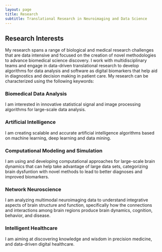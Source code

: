 ```yaml
---
layout: page
title: Research
subtitle: Translational Research in Neuroimaging and Data Science
---
```


## Research Interests

My research spans a range of biological and medical research challenges that are data intensive and focused on the creation of novel methodologies to advance biomedical science discovery. I work with multidisciplinary teams and engage in data-driven translational research to develop algorithms for data analysis and software as digital biomarkers that help aid in diagnostics and decision making in patient care. 
My research can be characterized using the following keywords: 
### Biomedical Data Analysis 
I am interested in innovative statistical signal and image processing algorithms for large-scale data analysis. 
### Artificial Intelligence
I am creating scalable and accurate artificial intelligence algorithms based on machine learning, deep learning and data mining. 
### Computational Modeling and Simulation
I am using and developing computational approaches for large-scale brain dynamics that can help take advantage of large data sets, categorizing brain dysfuntion with novel methods to lead to better diagnoses and improved biomarkers.
### Network Neuroscience
I am analyzing multimodal neuroimaging data to understand integrative aspects of brain structure and function, specifically how the connections and interactions among brain regions produce brain dynamics, cognition, behavior, and disease.
### Intelligent Healthcare
I am aiming at discovering knowledge and wisdom in precision medicine, and data-driven digital healthcare.


